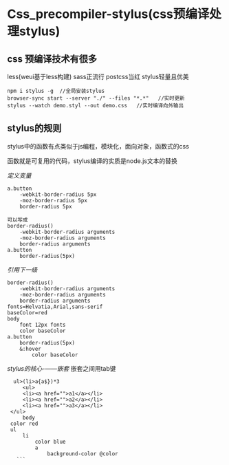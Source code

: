 # Css_precompiler-stylus(css预编译处理stylus)

## css 预编译技术有很多
less(weui基于less构建)  sass正流行  postcss当红  stylus轻量且优美

```
npm i stylus -g  //全局安装stylus
browser-sync start --server "./" --files "*.*"   //实时更新
stylus --watch demo.styl --out demo.css   //实时编译向外输出

```

## stylus的规则
stylus中的函数有点类似于js编程，模块化，面向对象，函数式的css

函数就是可复用的代码，stylus编译的实质是node.js文本的替换

*定义变量*
```
a.button
    -webkit-border-radius 5px
    -moz-border-radius 5px    
    border-radius 5px
    
可以写成
border-radius()
    -webkit-border-radius arguments    
    -moz-border-radius arguments   
    border-radius arguments  
a.button
    border-radius(5px)
```
*引用下一级*
```
border-radius()
    -webkit-border-radius arguments
    -moz-border-radius arguments    
    border-radius arguments  
fonts=Helvatia,Arial,sans-serif
baseColor=red
body
    font 12px fonts   
    color baseColor    
a.button
    border-radius(5px)  
    &:hover 
        color baseColor      
   ```
   
   *stylus的核心-——嵌套*
     嵌套之间用tab键
   ```
     ul>(li>a{a$})*3     
        <ul>        
        <li><a href="">a1</a></li>        
        <li><a href="">a2</a></li>       
        <li><a href="">a3</a></li>       
    </ul>
        body         
    color red  
    ul  
        li    
            color blue         
            a         
                background-color @color
    ```     




